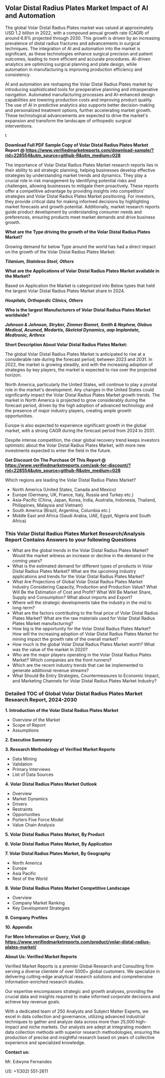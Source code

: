 <h2>Volar Distal Radius Plates Market Impact of AI and Automation</h2><p>The global Volar Distal Radius Plates market was valued at approximately USD 1.2 billion in 2022, with a compound annual growth rate (CAGR) of around 6.8% projected through 2030. This growth is driven by an increasing prevalence of distal radius fractures and advancements in surgical techniques. The integration of AI and automation into the market is significant, as these technologies enhance surgical precision and patient outcomes, leading to more efficient and accurate procedures. AI-driven analytics are optimizing surgical planning and plate design, while automation in manufacturing is improving production efficiency and consistency.</p><p>AI and automation are reshaping the Volar Distal Radius Plates market by introducing sophisticated tools for preoperative planning and intraoperative navigation. Automated manufacturing processes and AI-enhanced design capabilities are lowering production costs and improving product quality. The use of AI in predictive analytics also supports better decision-making and personalized treatment options, further accelerating market growth. These technological advancements are expected to drive the market's expansion and transform the landscape of orthopedic surgical interventions.</p>t</p><p id="" class=""><strong>Download Full PDF Sample Copy of Volar Distal Radius Plates Market Report @ <a href="https://www.verifiedmarketreports.com/download-sample/?rid=228554&utm_source=github-R&utm_medium=028" target="_blank">https://www.verifiedmarketreports.com/download-sample/?rid=228554&utm_source=github-R&utm_medium=028</a></strong></p><p>The importance of&nbsp;Volar Distal Radius Plates Market research reports lies in their ability to aid strategic planning, helping businesses develop effective strategies by understanding market trends and dynamics. They play a crucial role in risk management by identifying potential risks and challenges, allowing businesses to mitigate them proactively. These reports offer a competitive advantage by providing insights into competitors' strategies and Volar Distal Radius Plates Market positioning. For investors, they provide critical data for making informed decisions by highlighting market forecasts and growth potential. Additionally, market research reports guide product development by understanding consumer needs and preferences, ensuring products meet market demands and drive business growth.</p><p><strong>What are the&nbsp;Type driving the growth of the Volar Distal Radius Plates Market?</strong></p><p id="" class="">Growing demand for below Type around the world has had a direct impact on the growth of the Volar Distal Radius Plates Market:</p><em><strong>Titanium, Stainless Steel, Others</strong></em></p><strong>What are the&nbsp;Applications&nbsp;of Volar Distal Radius Plates Market available in the Market?</strong></p><p id="" class="">Based on Application the Market is categorized into Below types that held the largest Volar Distal Radius Plates Market share In 2024.</p><em><strong>Hospitals, Orthopedic Clinics, Others</strong></em></p><strong>Who is the largest Manufacturers of Volar Distal Radius Plates Market worldwide?</strong></p><p><em><strong>Johnson & Johnson, Stryker, Zimmer Biomet, Smith & Nephew, Globus Medical, Acumed, Medartis, Skeletal Dynamics, aap Implantate, Medtronic, Arthrex</strong></em></p><p id="" class=""><strong>Short Description About Volar Distal Radius Plates Market:</strong></p><p>The global Volar Distal Radius Plates Market is anticipated to rise at a considerable rate during the forecast period, between 2023 and 2031. In 2022, the market is growing steadily, and with the increasing adoption of strategies by key players, the market is expected to rise over the projected horizon.</p><p>North America, particularly the United States, will continue to play a pivotal role in the market's development. Any changes in the United States could significantly impact the Volar Distal Radius Plates Market growth trends. The market in North America is projected to grow considerably during the forecast period, driven by the high adoption of advanced technology and the presence of major industry players, creating ample growth opportunities.</p><p>Europe is also expected to experience significant growth in the global market, with a strong CAGR during the forecast period from 2024 to 2031.</p><p>Despite intense competition, the clear global recovery trend keeps investors optimistic about the Volar Distal Radius Plates Market, with more new investments expected to enter the field in the future.</p><p id="" class=""><strong>Get Discount On The Purchase Of This Report @ <a href="https://www.verifiedmarketreports.com/ask-for-discount/?rid=228554&utm_source=github-R&utm_medium=028" target="_blank">https://www.verifiedmarketreports.com/ask-for-discount/?rid=228554&utm_source=github-R&utm_medium=028</a></strong></p>Which regions are leading the Volar Distal Radius Plates Market?</p><ul><li>North America (United States, Canada and Mexico)</li><li>Europe (Germany, UK, France, Italy, Russia and Turkey etc.)</li><li>Asia-Pacific (China, Japan, Korea, India, Australia, Indonesia, Thailand, Philippines, Malaysia and Vietnam)</li><li>South America (Brazil, Argentina, Columbia etc.)</li><li>Middle East and Africa (Saudi Arabia, UAE, Egypt, Nigeria and South Africa)</li></ul><h3 id="" class="">This Volar Distal Radius Plates Market Research/Analysis Report Contains Answers to your following Questions</h3><ul><li>What are the global trends in the Volar Distal Radius Plates Market? Would the market witness an increase or decline in the demand in the coming years?</li><li>What is the estimated demand for different types of products in Volar Distal Radius Plates Market? What are the upcoming industry applications and trends for the Volar Distal Radius Plates Market?</li><li>What Are Projections of Global Volar Distal Radius Plates Market Industry Considering Capacity, Production and Production Value? What Will Be the Estimation of Cost and Profit? What Will Be Market Share, Supply and Consumption? What about imports and Export?</li><li>Where will the strategic developments take the industry in the mid to long-term?</li><li>What are the factors contributing to the final price of Volar Distal Radius Plates Market? What are the raw materials used for Volar Distal Radius Plates Market manufacturing?</li><li>How big is the opportunity for the Volar Distal Radius Plates Market? How will the increasing adoption of Volar Distal Radius Plates Market for mining impact the growth rate of the overall market?</li><li>How much is the global Volar Distal Radius Plates Market worth? What was the value of the market In 2020?</li><li>Who are the major players operating in the Volar Distal Radius Plates Market? Which companies are the front runners?</li><li>Which are the recent industry trends that can be implemented to generate additional revenue streams?</li><li>What Should Be Entry Strategies, Countermeasures to Economic Impact, and Marketing Channels for Volar Distal Radius Plates Market Industry?</li></ul><h3 id="" class="">Detailed TOC of Global Volar Distal Radius Plates Market Research Report, 2024-2030</h3><p id="" class=""><strong>1. Introduction of the Volar Distal Radius Plates Market</strong></p><ul><li>Overview of the Market</li><li>Scope of Report</li><li>Assumptions</li></ul><p id="" class=""><strong>2. Executive Summary</strong></p><p id="" class=""><strong>3. Research Methodology of Verified Market Reports</strong></p><ul><li>Data Mining</li><li>Validation</li><li>Primary Interviews</li><li>List of Data Sources</li></ul><p id="" class=""><strong>4. Volar Distal Radius Plates Market Outlook</strong></p><ul><li>Overview</li><li>Market Dynamics</li><li>Drivers</li><li>Restraints</li><li>Opportunities</li><li>Porters Five Force Model</li><li>Value Chain Analysis</li></ul><p id="" class=""><strong>5. Volar Distal Radius Plates Market, By Product</strong></p><p id="" class=""><strong>6. Volar Distal Radius Plates Market, By Application</strong></p><p id="" class=""><strong>7. Volar Distal Radius Plates Market, By Geography</strong></p><ul><li>North America</li><li>Europe</li><li>Asia Pacific</li><li>Rest of the World</li></ul><p id="" class=""><strong>8. Volar Distal Radius Plates Market Competitive Landscape</strong></p><ul><li>Overview</li><li>Company Market Ranking</li><li>Key Development Strategies</li></ul><p id="" class=""><strong>9. Company Profiles</strong></p><p id="" class=""><strong>10. Appendix</strong></p><p id="" class=""><strong>For More Information or Query, Visit @ <a href="https://www.verifiedmarketreports.com/product/volar-distal-radius-plates-market/" target="_blank">https://www.verifiedmarketreports.com/product/volar-distal-radius-plates-market/</a></strong></p><p id="" class=""><strong>About Us: Verified Market Reports</strong></p><p id="" class="">Verified Market Reports is a premier Global Research and Consulting firm serving a diverse clientele of over 5000+ global customers. We specialize in delivering cutting-edge analytical research solutions and comprehensive information-enriched research studies.</p><p id="" class="">Our expertise encompasses strategic and growth analyses, providing the crucial data and insights required to make informed corporate decisions and achieve key revenue goals.</p><p id="" class="">With a dedicated team of 250 Analysts and Subject Matter Experts, we excel in data collection and governance, utilizing advanced industrial techniques to gather and analyze data across more than 25,000 high-impact and niche markets. Our analysts are adept at integrating modern data collection methods with superior research methodologies, ensuring the production of precise and insightful research based on years of collective experience and specialized knowledge.</p><p id="" class=""><strong>Contact us:</strong></p><p id="" class="">Mr. Edwyne Fernandes</p><p id="" class="">US: +1(302) 551-2611</p>
